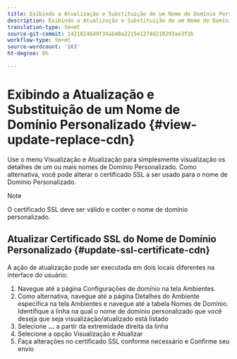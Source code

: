 ```yaml
---
title: Exibindo a Atualização e Substituição de um Nome de Domínio Personalizado
description: Exibindo a Atualização e Substituição de um Nome de Domínio Personalizado
translation-type: tm+mt
source-git-commit: 14218246d9f34ab48a2215e1274d210293ae3f1b
workflow-type: tm+mt
source-wordcount: '163'
ht-degree: 0%

---
```



# Exibindo a Atualização e Substituição de um Nome de Domínio Personalizado {#view-update-replace-cdn}

Use o menu Visualização e Atualização para simplesmente visualização os detalhes de um ou mais nomes de Domínio Personalizado.
Como alternativa, você pode alterar o certificado SSL a ser usado para o nome de Domínio Personalizado.

>[!NOTE]
>O certificado SSL deve ser válido e conter o nome de domínio personalizado.

## Atualizar Certificado SSL do Nome de Domínio Personalizado {#update-ssl-certificate-cdn}

A ação de atualização pode ser executada em dois locais diferentes na interface do usuário:

1. Navegue até a página Configurações de domínio na tela Ambientes.
1. Como alternativa, navegue até a página Detalhes do Ambiente específica na tela Ambientes e navegue até a tabela Nomes de Domínio.
Identifique a linha na qual o nome de domínio personalizado que você deseja que seja visualização/atualizado está listado
1. Selecione **...** a partir da extremidade direita da linha
1. Selecione a opção Visualização e Atualizar
1. Faça alterações no certificado SSL conforme necessário e Confirme seu envio

